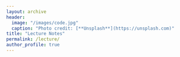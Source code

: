 ```yaml
---
layout: archive
header:
  image: "/images/code.jpg"
  caption: "Photo credit: [**Unsplash**](https://unsplash.com)"
title: "Lecture Notes"
permalink: /lecture/
author_profile: true
---
```


